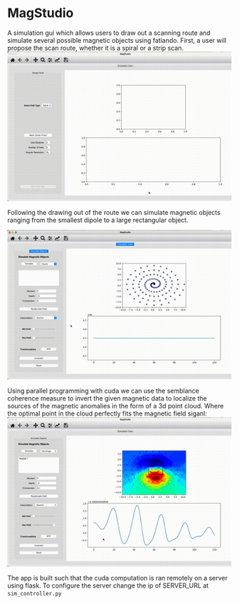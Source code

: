 # MagStudio

A simulation gui which allows users to draw out a scanning route and simulate several possible
magnetic objects using fatiando.
First, a user will propose the scan route, whether it is a spiral or a strip scan.
![](https://github.com/LiorMoshe/MagStudio/blob/main/resources/trimmed_spiral.gif)

Following the drawing out of the route we can simulate magnetic objects ranging from the smallest dipole to
a large rectangular object.

![](https://github.com/LiorMoshe/MagStudio/blob/main/resources/sim_trimmed.gif)

Using parallel programming with cuda we can use the semblance coherence measure to invert the given magnetic
data to localize the sources of the magnetic anomalies in the form of a 3d point cloud.
Where the optimal point in the cloud perfectly fits the magnetic field siganl:
![](https://github.com/LiorMoshe/MagStudio/blob/main/resources/sohograma_trimmed.gif)

The app is built such that the cuda computation is ran remotely on a server using flask.
To configure the server change the ip of SERVER_URL at `sim_controller.py`